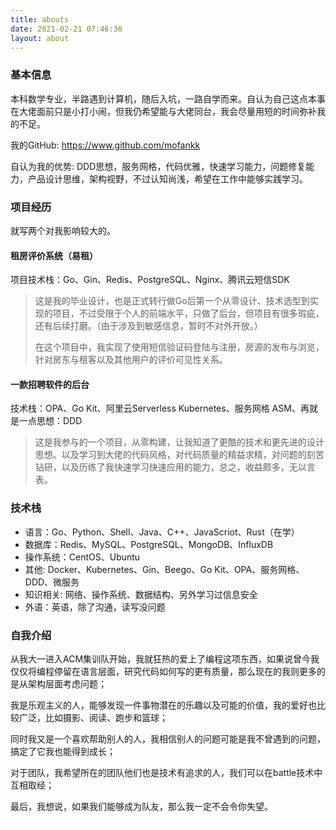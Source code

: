 ```yaml
---
title: abouts
date: 2021-02-21 07:46:36
layout: about
---
```


### 基本信息

本科数学专业，半路遇到计算机，随后入坑，一路自学而来。自认为自己这点本事在大佬面前只是小打小闹，但我仍希望能与大佬同台，我会尽量用短的时间弥补我的不足。

我的GitHub: https://www.github.com/mofankk

自认为我的优势: DDD思想，服务网格，代码优雅，快速学习能力，问题修复能力，产品设计思维，架构视野，不过认知尚浅，希望在工作中能够实践学习。


### 项目经历
就写两个对我影响较大的。

#### 租房评价系统（易租）

项目技术栈：Go、Gin、Redis、PostgreSQL、Nginx、腾讯云短信SDK

>  这是我的毕业设计，也是正式转行做Go后第一个从零设计、技术选型到实现的项目，不过受限于个人的前端水平，只做了后台，但项目有很多瑕疵，还有后续打磨。（由于涉及到敏感信息，暂时不对外开放。）
>
> 在这个项目中，我实现了使用短信验证码登陆与注册，房源的发布与浏览，针对房东与租客以及其他用户的评价可见性关系。

#### 一款招聘软件的后台

技术栈：OPA、Go Kit、阿里云Serverless Kubernetes、服务网格 ASM、再就是一点思想：DDD

> 这是我参与的一个项目，从零构建，让我知道了更酷的技术和更先进的设计思想。以及学习到大佬的代码风格，对代码质量的精益求精，对问题的刻苦钻研，以及历练了我快速学习快速应用的能力，总之，收益颇多，无以言表。

### 技术栈

* 语言：Go、Python、Shell、Java、C++、JavaScriot、Rust（在学）
* 数据库：Redis、MySQL、PostgreSQL、MongoDB、InfluxDB
* 操作系统：CentOS、Ubuntu
* 其他: Docker、Kubernetes、Gin、Beego、Go Kit、OPA、服务网格、DDD、微服务
* 知识相关: 网络、操作系统、数据结构、另外学习过信息安全
* 外语：英语，除了沟通，读写没问题

### 自我介绍

从我大一进入ACM集训队开始，我就狂热的爱上了编程这项东西，如果说曾今我仅仅将编程停留在语言层面，研究代码如何写的更有质量，那么现在的我则更多的是从架构层面考虑问题；

我是乐观主义的人，能够发现一件事物潜在的乐趣以及可能的价值，我的爱好也比较广泛，比如摄影、阅读、跑步和篮球；

同时我又是一个喜欢帮助别人的人，我相信别人的问题可能是我不曾遇到的问题，搞定了它我也能得到成长；

对于团队，我希望所在的团队他们也是技术有追求的人，我们可以在battle技术中互相取经；

最后，我想说，如果我们能够成为队友，那么我一定不会令你失望。

<iframe frameborder="no" border="0" marginwidth="0" marginheight="0" width=1 height=1 src="//music.163.com/outchain/player?type=2&id=1393230190&auto=1&height=66"></iframe>
